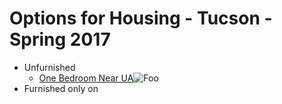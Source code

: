 # Options for Housing - Tucson - Spring 2017
* Unfurnished
	* [One Bedroom Near UA](https://tucson.craigslist.org/apa/d/great-one-bedroom-gh-with/6414756999.html)![Foo](https://images.craigslist.org/00L0L_hhzzYRef8zM_1200x900.jpg)
* Furnished only on
